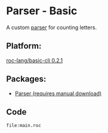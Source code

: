 # Parser - Basic

A custom [parser](https://www.techopedia.com/definition/3854/parser) for counting letters.

## Platform: 
[roc-lang/basic-cli 0.2.1](https://github.com/roc-lang/basic-cli/tree/0.2.1)

## Packages: 
- [Parser (requires manual download)](https://github.com/roc-lang/roc/tree/main/examples/parser/package)

## Code
```roc
file:main.roc
```

